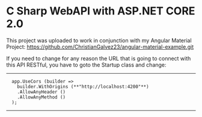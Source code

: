 # C Sharp WebAPI with ASP.NET CORE 2.0

This project was uploaded to work in conjunction with my Angular Material Project: https://github.com/ChristianGalvez23/angular-material-example.git

If you need to change for any reason the URL that is going to connect with this API RESTful, you have to goto the Startup class and change:

---
      app.UseCors (builder =>
        builder.WithOrigins (**"http://localhost:4200"**)
        .AllowAnyHeader ()
        .AllowAnyMethod ()
      );
---
